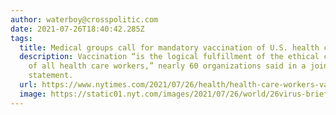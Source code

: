 ```yaml
---
author: waterboy@crosspolitic.com
date: 2021-07-26T18:40:42.285Z
tags:
  title: Medical groups call for mandatory vaccination of U.S. health care workers.
  description: Vaccination “is the logical fulfillment of the ethical commitment
    of all health care workers,” nearly 60 organizations said in a joint
    statement.
  url: https://www.nytimes.com/2021/07/26/health/health-care-workers-vaccine-requirement.html?smtyp=cur&smid=fb-nytimes
  image: https://static01.nyt.com/images/2021/07/26/world/26virus-briefing-ama-mandate/26virus-briefing-ama-mandate-facebookJumbo.jpg
---
```

